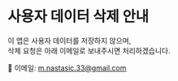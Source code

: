 # 사용자 데이터 삭제 안내

이 앱은 사용자 데이터를 저장하지 않으며,  
삭제 요청은 아래 이메일로 보내주시면 처리하겠습니다.

📩 이메일: m.nastasic.33@gmail.com
